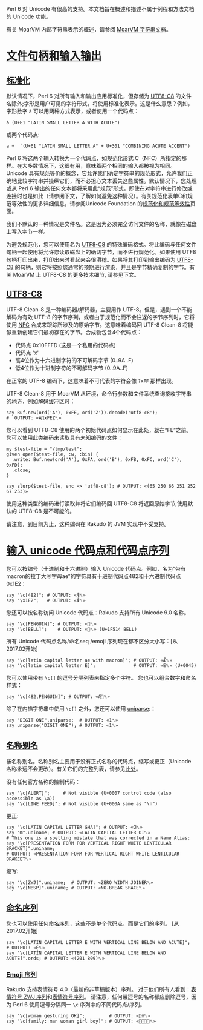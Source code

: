 Perl 6 对 Unicode 有很高的支持。本文档旨在概述和描述不属于例程和方法文档的 Unicode 功能。

有关 MoarVM 内部字符串表示的概述，请参阅 [MoarVM 字符串文档](https://github.com/MoarVM/MoarVM/blob/master/docs/strings.asciidoc)。

# [文件句柄和输入输出](https://docs.perl6.org/language/unicode#___top)

## [标准化](https://docs.perl6.org/language/unicode#___top)

默认情况下，Perl 6 对所有输入和输出应用标准化，但存储为 [UTF8-C8]((https://docs.perl6.org/language/unicode#UTF8-C8)) 的文件名除外;字形是用户可见的字符形式，将使用标准化表示。这是什么意思？例如，字形数字 `á` 可以用两种方式表示，或者使用一个代码点：

```perl6
á (U+E1 "LATIN SMALL LETTER A WITH ACUTE")
```

或两个代码点:

```perl6
a +  ́ (U+61 "LATIN SMALL LETTER A" + U+301 "COMBINING ACUTE ACCENT")
```

Perl 6 将这两个输入转换为一个代码点，如规范化形式 C（NFC）所指定的那样。在大多数情况下，这很有用，意味着两个相同的输入都被视为相同。 Unicode 具有规范等价的概念，它允许我们确定字符串的规范形式，允许我们正确地比较字符串并操纵它们，而不必担心文本丢失这些属性。默认情况下，您处理或从 Perl 6 输出的任何文本都将采用此“规范”形式，即使在对字符串进行修改或连接时也是如此（请参阅下文，了解如何避免这种情况）。有关规范化表单C和规范等效性的更多详细信息，请参阅Unicode Foundation 的[规范化和规范等效性](https://unicode.org/reports/tr15/#Canon_Compat_Equivalence)页面。

我们不默认的一种情况是文件名。这是因为必须完全访问文件的名称，就像在磁盘上写入字节一样。

为避免规范化，您可以使用名为 [UTF8-C8](https://docs.perl6.org/language/unicode#UTF8-C8) 的特殊编码格式。将此编码与任何文件句柄一起使用将允许您读取磁盘上的确切字节，而不进行规范化。如果使用 UTF8 句柄打印出来，打印出来时看起来会很滑稽。如果将其打印到输出编码为 [UTF8-C8](https://docs.perl6.org/language/unicode#UTF8-C8) 的句柄，则它将按照您通常的预期进行渲染，并且是字节精确复制的字节。有关 MoarVM 上 UTF8-C8 的更多技术细节, 请参见下文。

## [UTF8-C8](https://docs.perl6.org/language/unicode#___top)

UTF-8 Clean-8 是一种编码器/解码器，主要用作 UTF-8。但是，遇到一个不能解码为有效 UTF-8 的字节序列，或者由于规范化而不会往返的字节序列时，它将使用 [NFG]((https://docs.perl6.org/language/glossary#NFG)) 合成来跟踪所涉及的原始字节。这意味着编码回 UTF-8 Clean-8 将能够重新创建它们最初存在的字节。合成物包含4个代码点：

- 代码点 0x10FFFD (这是一个私用的代码点)
- 代码点 'x'
- 高4位作为十六进制字符的不可解码字节 (0..9A..F)
- 低4位作为十进制字符的不可解码字节 (0..9A..F)

在正常的 UTF-8 编码下，这意味着不可代表的字符会像 `?xFF` 那样出现。

UTF-8 Clean-8 用于 MoarVM 从环境，命令行参数和文件系统查询接收字符串的地方，例如解码缓冲区时：

```perl6
say Buf.new(ord('A'), 0xFE, ord('Z')).decode('utf8-c8');
#  OUTPUT: «A􏿽xFEZ␤» 
```

您可以看到 UTF8-C8 使用的两个初始代码点如何显示在此处，就在“FE”之前。您可以使用此类编码来读取具有未知编码的文件：

```perl6
my $test-file = "/tmp/test";
given open($test-file, :w, :bin) {
  .write: Buf.new(ord('A'), 0xFA, ord('B'), 0xFB, 0xFC, ord('C'), 0xFD);
  .close;
}
 
say slurp($test-file, enc => 'utf8-c8'); # OUTPUT: «(65 250 66 251 252 67 253)» 
```

使用这种类型的编码进行读取并将它们编码回 UTF8-C8 将返回原始字节;使用默认的 UTF8-C8 是不可能的。

请注意，到目前为止，这种编码在 Rakudo 的 JVM 实现中不受支持。

# [输入 unicode 代码点和代码点序列](https://docs.perl6.org/language/unicode#___top)

您可以按编号（十进制和十六进制）输入 Unicode 代码点。例如，名为“带有macron的拉丁大写字母ae”的字符具有十进制代码点482和十六进制代码点0x1E2：

```perl6
say "\c[482]"; # OUTPUT: «Ǣ␤» 
say "\x1E2";   # OUTPUT: «Ǣ␤» 
```

您还可以按名称访问 Unicode 代码点：Rakudo 支持所有 Unicode 9.0 名称。

```perl6
say "\c[PENGUIN]"; # OUTPUT: «🐧␤» 
say "\c[BELL]";    # OUTPUT: «🔔␤» (U+1F514 BELL) 
```

所有 Unicode 代码点名称/命名seq /emoji 序列现在都不区分大小写：[从2017.02开始]

```perl6
say "\c[latin capital letter ae with macron]"; # OUTPUT: «Ǣ␤» 
say "\c[latin capital letter E]";              # OUTPUT: «E␤» (U+0045) 
```

您可以使用带有 `\c[]` 的逗号分隔列表来指定多个字符。 您也可以组合数字和命名样式：

```perl6
say "\c[482,PENGUIN]"; # OUTPUT: «Ǣ🐧␤» 
```

除了在内插字符串中使用 `\c[]` 之外，您还可以使用 [uniparse](https://docs.perl6.org/routine/uniparse):：

```perl6
say "DIGIT ONE".uniparse;  # OUTPUT: «1␤» 
say uniparse("DIGIT ONE"); # OUTPUT: «1␤» 
```

## [名称别名](https://docs.perl6.org/language/unicode#___top)

按名称别名。名称别名主要用于没有正式名称的代码点，缩写或更正（Unicode 名称永远不会更改）。有关它们的完整列表，请参见[此处](https://www.unicode.org/Public/UCD/latest/ucd/NameAliases.txt)。

没有任何官方名称的控制代码：

```perl6
say "\c[ALERT]";     # Not visible (U+0007 control code (also accessible as \a)) 
say "\c[LINE FEED]"; # Not visible (U+000A same as "\n") 
```

更正:

```perl6
say "\c[LATIN CAPITAL LETTER GHA]"; # OUTPUT: «Ƣ␤» 
say "Ƣ".uniname; # OUTPUT: «LATIN CAPITAL LETTER OI␤» 
# This one is a spelling mistake that was corrected in a Name Alias: 
say "\c[PRESENTATION FORM FOR VERTICAL RIGHT WHITE LENTICULAR BRACKET]".uniname;
# OUTPUT: «PRESENTATION FORM FOR VERTICAL RIGHT WHITE LENTICULAR BRAKCET␤» 
```

缩写:

```perl6
say "\c[ZWJ]".uniname;  # OUTPUT: «ZERO WIDTH JOINER␤» 
say "\c[NBSP]".uniname; # OUTPUT: «NO-BREAK SPACE␤» 
```

## [命名序列](https://docs.perl6.org/language/unicode#___top)

您也可以使用任何[命名序列](https://www.unicode.org/Public/UCD/latest/ucd/NamedSequences.txt)，这些不是单个代码点，而是它们的序列。 [从2017.02开始]

```perl6
say "\c[LATIN CAPITAL LETTER E WITH VERTICAL LINE BELOW AND ACUTE]";      # OUTPUT: «É̩␤» 
say "\c[LATIN CAPITAL LETTER E WITH VERTICAL LINE BELOW AND ACUTE]".ords; # OUTPUT: «(201 809)␤» 
```

### [Emoji 序列](https://docs.perl6.org/language/unicode#___top)

Rakudo 支持表情符号 4.0（最新的非草稿版本）序列。 对于他们所有人看到：[表情符号 ZWJ 序列]((https://www.unicode.org/Public/emoji/4.0/emoji-zwj-sequences.txt))和[表情符号序列](https://www.unicode.org/Public/emoji/4.0/emoji-sequences.txt)。 请注意，任何带逗号的名称都应删除逗号，因为 Perl 6 使用逗号分隔同一 `\c` 序列中的不同代码点/序列。

```perl6
say "\c[woman gesturing OK]";         # OUTPUT: «🙆‍♀️␤» 
say "\c[family: man woman girl boy]"; # OUTPUT: «👨‍👩‍👧‍👦␤» 
```